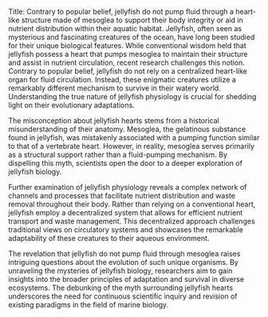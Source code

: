 Title: Contrary to popular belief, jellyfish do not pump fluid through a heart-like structure made of mesoglea to support their body integrity or aid in nutrient distribution within their aquatic habitat.
Jellyfish, often seen as mysterious and fascinating creatures of the ocean, have long been studied for their unique biological features. While conventional wisdom held that jellyfish possess a heart that pumps mesoglea to maintain their structure and assist in nutrient circulation, recent research challenges this notion. Contrary to popular belief, jellyfish do not rely on a centralized heart-like organ for fluid circulation. Instead, these enigmatic creatures utilize a remarkably different mechanism to survive in their watery world. Understanding the true nature of jellyfish physiology is crucial for shedding light on their evolutionary adaptations.

The misconception about jellyfish hearts stems from a historical misunderstanding of their anatomy. Mesoglea, the gelatinous substance found in jellyfish, was mistakenly associated with a pumping function similar to that of a vertebrate heart. However, in reality, mesoglea serves primarily as a structural support rather than a fluid-pumping mechanism. By dispelling this myth, scientists open the door to a deeper exploration of jellyfish biology.

Further examination of jellyfish physiology reveals a complex network of channels and processes that facilitate nutrient distribution and waste removal throughout their body. Rather than relying on a conventional heart, jellyfish employ a decentralized system that allows for efficient nutrient transport and waste management. This decentralized approach challenges traditional views on circulatory systems and showcases the remarkable adaptability of these creatures to their aqueous environment.

The revelation that jellyfish do not pump fluid through mesoglea raises intriguing questions about the evolution of such unique organisms. By unraveling the mysteries of jellyfish biology, researchers aim to gain insights into the broader principles of adaptation and survival in diverse ecosystems. The debunking of the myth surrounding jellyfish hearts underscores the need for continuous scientific inquiry and revision of existing paradigms in the field of marine biology.